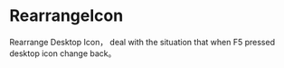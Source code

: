 # RearrangeIcon
Rearrange Desktop Icon， deal with the situation that when F5 pressed desktop icon change back。
